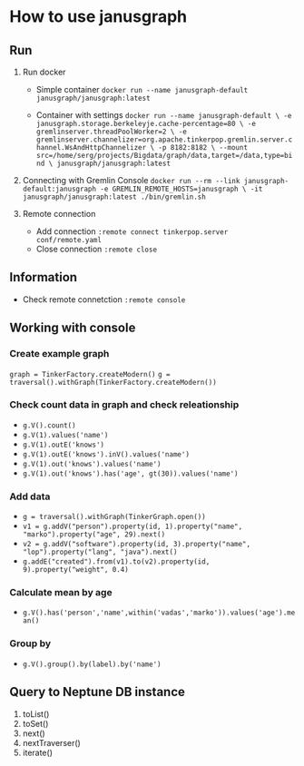 # How to use janusgraph

## Run

1. Run docker

    * Simple container
    `docker run --name janusgraph-default janusgraph/janusgraph:latest`

    * Container with settings
    `docker run --name janusgraph-default \
        -e janusgraph.storage.berkeleyje.cache-percentage=80 \
        -e gremlinserver.threadPoolWorker=2 \
        -e gremlinserver.channelizer=org.apache.tinkerpop.gremlin.server.channel.WsAndHttpChannelizer \
        -p 8182:8182 \
        --mount src=/home/serg/projects/Bigdata/graph/data,target=/data,type=bind \
        janusgraph/janusgraph:latest`

2. Connecting with Gremlin Console
`docker run --rm --link janusgraph-default:janusgraph -e GREMLIN_REMOTE_HOSTS=janusgraph \
    -it janusgraph/janusgraph:latest ./bin/gremlin.sh`

3. Remote connection

    * Add connection
    `:remote connect tinkerpop.server conf/remote.yaml`
    * Close connection
    `:remote close`

## Information

* Check remote connetction
`:remote console`

## Working with console

### Create example graph

`graph = TinkerFactory.createModern()`
`g = traversal().withGraph(TinkerFactory.createModern())`

### Check count data in graph and check releationship

* `g.V().count()`
* `g.V(1).values('name')`
* `g.V(1).outE('knows')`
* `g.V(1).outE('knows').inV().values('name')`
* `g.V(1).out('knows').values('name')`
* `g.V(1).out('knows').has('age', gt(30)).values('name')`

### Add data

* `g = traversal().withGraph(TinkerGraph.open())`
* `v1 = g.addV("person").property(id, 1).property("name", "marko").property("age", 29).next()`
* `v2 = g.addV("software").property(id, 3).property("name", "lop").property("lang", "java").next()`
* `g.addE("created").from(v1).to(v2).property(id, 9).property("weight", 0.4)`

### Calculate mean by age

* `g.V().has('person','name',within('vadas','marko')).values('age').mean()`

### Group by

* `g.V().group().by(label).by('name')`

## Query to Neptune DB instance

1. toList()
2. toSet()
3. next()
4. nextTraverser()
5. iterate()
